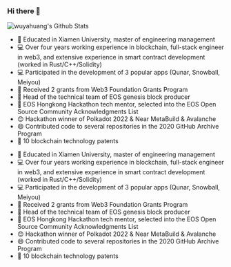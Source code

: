 ### Hi there 👋

![wuyahuang's Github Stats](https://github-readme-stats.vercel.app/api?username=wuyahuang&count_private=true&show_icons=true&theme=gruvbox_light)

* 🏫 Educated in Xiamen University, master of engineering management
* 💻 Over four years working experience in blockchain, full-stack engineer in web3, and extensive experience in smart contract development (worked in Rust/C++/Solidity)
* 💻 Participated in the development of 3 popular apps (Qunar, Snowball, Meiyou)
* 🙏 Received 2 grants from Web3 Foundation Grants Program
* 👯 Head of the technical team of EOS genesis block producer
* 👯 EOS Hongkong Hackathon tech mentor, selected into the EOS Open Source Community Acknowledgments List
* 😊 Hackathon winner of Polkadot 2022 & Near MetaBuild & Avalanche
* 😄 Contributed code to several repositories in the 2020 GitHub Archive Program
* 🧐 10 blockchain technology patents


- 🏫 Educated in Xiamen University, master of engineering management
- 💻 Over four years working experience in blockchain, full-stack engineer in web3, and extensive experience in smart contract development (worked in Rust/C++/Solidity)
- 💻 Participated in the development of 3 popular apps (Qunar, Snowball, Meiyou)
- 🙏 Received 2 grants from Web3 Foundation Grants Program
- 👯 Head of the technical team of EOS genesis block producer
- 👯 EOS Hongkong Hackathon tech mentor, selected into the EOS Open Source Community Acknowledgments List
- 😊 Hackathon winner of Polkadot 2022 & Near MetaBuild & Avalanche
- 😄 Contributed code to several repositories in the 2020 GitHub Archive Program
- 🧐 10 blockchain technology patents
